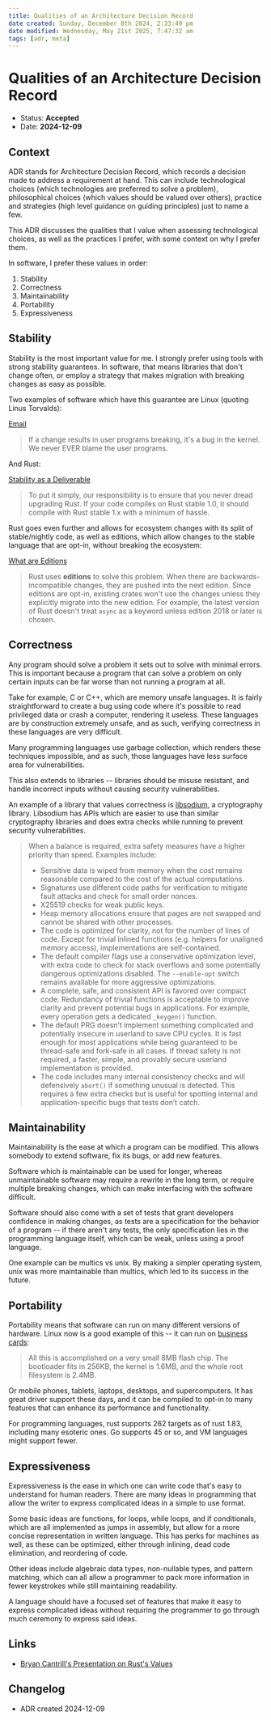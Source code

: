 ```yaml
---
title: Qualities of an Architecture Decision Record
date created: Sunday, December 8th 2024, 2:33:49 pm
date modified: Wednesday, May 21st 2025, 7:47:32 am
tags: [adr, meta]
---
```


# Qualities of an Architecture Decision Record

* Status: **Accepted**
* Date: **2024-12-09**
## Context

ADR stands for Architecture Decision Record, which records a decision made to address a requirement at hand. This can include technological choices (which technologies are preferred to solve a problem), philosophical choices (which values should be valued over others), practice and strategies (high level guidance on guiding principles) just to name a few.

This ADR discusses the qualities that I value when assessing technological choices, as well as the practices I prefer, with some context on why I prefer them.

In software, I prefer these values in order:

1. Stability
2. Correctness
3. Maintainability
4. Portability
5. Expressiveness

## Stability

Stability is the most important value for me. I strongly prefer using tools with strong stability guarantees. In software, that means libraries that don't change often, or employ a strategy that makes migration with breaking changes as easy as possible.

Two examples of software which have this guarantee are Linux (quoting Linus Torvalds):

[Email](https://lkml.org/lkml/2012/12/23/75)

> If a change results in user programs breaking, it's a bug in the kernel. We never EVER blame the user programs.

And Rust:

[Stability as a Deliverable](https://blog.rust-lang.org/2014/10/30/Stability.html)

> To put it simply, our responsibility is to ensure that you never dread upgrading Rust. If your code compiles on Rust stable 1.0, it should compile with Rust stable 1.x with a minimum of hassle.

Rust goes even further and allows for ecosystem changes with its split of stable/nightly code, as well as editions, which allow changes to the stable language that are opt-in, without breaking the ecosystem:

[What are Editions](https://doc.rust-lang.org/edition-guide/editions/)

> Rust uses **editions** to solve this problem. When there are backwards-incompatible changes, they are pushed into the next edition. Since editions are opt-in, existing crates won't use the changes unless they explicitly migrate into the new edition. For example, the latest version of Rust doesn't treat `async` as a keyword unless edition 2018 or later is chosen.

## Correctness

Any program should solve a problem it sets out to solve with minimal errors. This is important because a program that can solve a problem on only certain inputs can be far worse than not running a program at all.

Take for example, C or C++, which are memory unsafe languages. It is fairly straightforward to create a bug using code where it's possible to read privileged data or crash a computer, rendering it useless. These languages are by construction extremely unsafe, and as such, verifying correctness in these languages are very difficult.

Many programming languages use garbage collection, which renders these techniques impossible, and as such, those languages have less surface area for vulnerabilities.

This also extends to libraries -- libraries should be misuse resistant, and handle incorrect inputs without causing security vulnerabilities.

An example of a library that values correctness is [libsodium](https://libsodium.gitbook.io/doc/internals#security-first), a cryptography library. Libsodium has APIs which are easier to use than similar cryptography libraries and does extra checks while running to prevent security vulnerabilities.

> When a balance is required, extra safety measures have a higher priority than speed. Examples include:
> - Sensitive data is wiped from memory when the cost remains reasonable compared to the cost of the actual computations.
> - Signatures use different code paths for verification to mitigate fault attacks and check for small order nonces.
> - X25519 checks for weak public keys.
> - Heap memory allocations ensure that pages are not swapped and cannot be shared with other processes.
> - The code is optimized for clarity, not for the number of lines of code. Except for trivial inlined functions (e.g. helpers for unaligned memory access), implementations are self-contained.
> - The default compiler flags use a conservative optimization level, with extra code to check for stack overflows and some potentially dangerous optimizations disabled. The `--enable-opt` switch remains available for more aggressive optimizations.
> - A complete, safe, and consistent API is favored over compact code. Redundancy of trivial functions is acceptable to improve clarity and prevent potential bugs in applications. For example, every operation gets a dedicated `_keygen()` function.
> - The default PRG doesn’t implement something complicated and potentially insecure in userland to save CPU cycles. It is fast enough for most applications while being guaranteed to be thread-safe and fork-safe in all cases. If thread safety is not required, a faster, simple, and provably secure userland implementation is provided.
> - The code includes many internal consistency checks and will defensively `abort()` if something unusual is detected. This requires a few extra checks but is useful for spotting internal and application-specific bugs that tests don’t catch.

## Maintainability

Maintainability is the ease at which a program can be modified. This allows somebody to extend software, fix its bugs, or add new features.

Software which is maintainable can be used for longer, whereas unmaintainable software may require a rewrite in the long term, or require multiple breaking changes, which can make interfacing with the software difficult.

Software should also come with a set of tests that grant developers confidence in making changes, as tests are a specification for the behavior of a program -- if there aren't any tests, the only specification lies in the programming language itself, which can be weak, unless using a proof language.

One example can be multics vs unix. By making a simpler operating system, unix was more maintainable than multics, which led to its success in the future.

## Portability

Portability means that software can run on many different versions of hardware. Linux now is a good example of this -- it can run on [business cards](https://www.thirtythreeforty.net/posts/2019/12/my-business-card-runs-linux/):

> All this is accomplished on a very small 8MB flash chip. The bootloader fits in 256KB, the kernel is 1.6MB, and the whole root filesystem is 2.4MB.

Or mobile phones, tablets, laptops, desktops, and supercomputers. It has great driver support these days, and it can be compiled to opt-in to many features that can enhance its performance and functionality.

For programming languages, rust supports 262 targets as of rust 1.83, including many esoteric ones. Go supports 45 or so, and VM languages might support fewer.

## Expressiveness

Expressiveness is the ease in which one can write code that's easy to understand for human readers. There are many ideas in programming that allow the writer to express complicated ideas in a simple to use format.

Some basic ideas are functions, for loops, while loops, and if conditionals, which are all implemented as jumps in assembly, but allow for a more concise representation in written language. This has perks for machines as well, as these can be optimized, either through inlining, dead code elimination, and reordering of code.

Other ideas include algebraic data types, non-nullable types, and pattern matching, which can all allow a programmer to pack more information in fewer keystrokes while still maintaining readability.

A language should have a focused set of features that make it easy to express complicated ideas without requiring the programmer to go through much ceremony to express said ideas.
## Links

* [Bryan Cantrill's Presentation on Rust's Values](https://www.slideshare.net/bcantrill/platform-values-rust-and-the-implications-for-system-software)

## Changelog

* ADR created 2024-12-09

